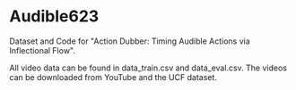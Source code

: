 # Audible623
Dataset and Code for "Action Dubber: Timing Audible Actions via Inflectional Flow".

All video data can be found in data_train.csv and data_eval.csv. The videos can be downloaded from YouTube and the UCF dataset.
